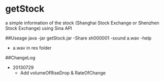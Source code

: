 getStock
========

a simple information of the stock (Shanghai Stock Exchange or Shenzhen Stock Exchange) using Sina API

##Useage
        java -jar getStock.jar -Share sh000001 -sound a.wav -help
* a.wav in res folder

##ChangeLog
* 20130729
	* Add volumeOfRiseDrop & RateOfChange
